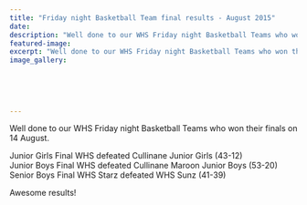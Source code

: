 ```yaml
---
title: "Friday night Basketball Team final results - August 2015"
date: 
description: "Well done to our WHS Friday night Basketball Teams who won their finals on 14 August."
featured-image: 
excerpt: "Well done to our WHS Friday night Basketball Teams who won their finals on 14 August."
image_gallery:
    
    
    
    
    
---
```


<p><span>Well done to our WHS Friday night Basketball Teams who won their finals on 14 August.&nbsp;</span></p>
<p><span>Junior Girls Final WHS defeated Cullinane Junior Girls (43-12)</span><br /><span>Junior Boys Final WHS defeated Cullinane Maroon Junior Boys (53-20)</span><br /><span>Senior Boys Final WHS Starz defeated WHS Sunz (41-39) </span></p>
<p><span>Awesome results!</span></p>


